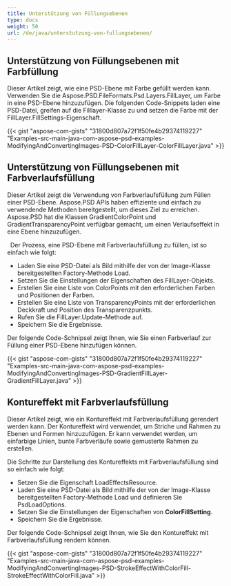 ```yaml
---
title: Unterstützung von Füllungsebenen
type: docs
weight: 50
url: /de/java/unterstutzung-von-fullungsebenen/
---
```



## **Unterstützung von Füllungsebenen mit Farbfüllung**
Dieser Artikel zeigt, wie eine PSD-Ebene mit Farbe gefüllt werden kann. Verwenden Sie die Aspose.PSD.FileFormats.Psd.Layers.FillLayer, um Farbe in eine PSD-Ebene hinzuzufügen. Die folgenden Code-Snippets laden eine PSD-Datei, greifen auf die Filllayer-Klasse zu und setzen die Farbe mit der FillLayer.FillSettings-Eigenschaft.

{{< gist "aspose-com-gists" "31800d807a72f1f50fe4b29374119227" "Examples-src-main-java-com-aspose-psd-examples-ModifyingAndConvertingImages-PSD-ColorFillLayer-ColorFillLayer.java" >}}
## **Unterstützung von Füllungsebenen mit Farbverlaufsfüllung**
Dieser Artikel zeigt die Verwendung von Farbverlaufsfüllung zum Füllen einer PSD-Ebene. Aspose.PSD APIs haben effiziente und einfach zu verwendende Methoden bereitgestellt, um dieses Ziel zu erreichen. Aspose.PSD hat die Klassen GradientColorPoint und GradientTransparencyPoint verfügbar gemacht, um einen Verlaufs­effekt in eine Ebene hinzuzufügen.

` `Der Prozess, eine PSD-Ebene mit Farbverlaufsfüllung zu füllen, ist so einfach wie folgt:

- Laden Sie eine PSD-Datei als Bild mithilfe der von der Image-Klasse bereitgestellten Factory-Methode Load.
- Setzen Sie die Einstellungen der Eigenschaften des FillLayer-Objekts.
- Erstellen Sie eine Liste von ColorPoints mit den erforderlichen Farben und Positionen der Farben.
- Erstellen Sie eine Liste von TransparencyPoints mit der erforderlichen Deckkraft und Position des Transparenzpunkts.
- Rufen Sie die FillLayer.Update-Methode auf.
- Speichern Sie die Ergebnisse.



Der folgende Code-Schnipsel zeigt Ihnen, wie Sie einen Farbverlauf zur Füllung einer PSD-Ebene hinzufügen können.

{{< gist "aspose-com-gists" "31800d807a72f1f50fe4b29374119227" "Examples-src-main-java-com-aspose-psd-examples-ModifyingAndConvertingImages-PSD-GradientFillLayer-GradientFillLayer.java" >}}


## **Kontureffekt mit Farbverlaufsfüllung**
Dieser Artikel zeigt, wie ein Kontureffekt mit Farbverlaufsfüllung gerendert werden kann. Der Kontureffekt wird verwendet, um Striche und Rahmen zu Ebenen und Formen hinzuzufügen. Er kann verwendet werden, um einfarbige Linien, bunte Farbverläufe sowie gemusterte Rahmen zu erstellen.

Die Schritte zur Darstellung des Kontureffekts mit Farbverlaufsfüllung sind so einfach wie folgt:

- Setzen Sie die Eigenschaft LoadEffectsResource.
- Laden Sie eine PSD-Datei als Bild mithilfe der von der Image-Klasse bereitgestellten Factory-Methode Load und definieren Sie PsdLoadOptions.
- Setzen Sie die Einstellungen der Eigenschaften von **ColorFillSetting**.
- Speichern Sie die Ergebnisse.

Der folgende Code-Schnipsel zeigt Ihnen, wie Sie den Kontureffekt mit Farbverlaufsfüllung rendern können.

{{< gist "aspose-com-gists" "31800d807a72f1f50fe4b29374119227" "Examples-src-main-java-com-aspose-psd-examples-ModifyingAndConvertingImages-PSD-StrokeEffectWithColorFill-StrokeEffectWithColorFill.java" >}}



